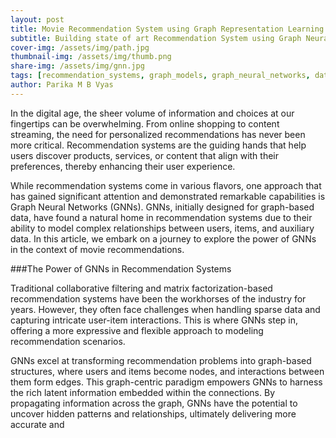 ```yaml
---
layout: post
title: Movie Recommendation System using Graph Representation Learning
subtitle: Building state of art Recommendation System using Graph Neural Networks
cover-img: /assets/img/path.jpg
thumbnail-img: /assets/img/thumb.png
share-img: /assets/img/gnn.jpg
tags: [recommendation_systems, graph_models, graph_neural_networks, data_science, machine_learning]
author: Parika M B Vyas
---
```


In the digital age, the sheer volume of information and choices at our fingertips can be overwhelming. From online shopping to content streaming, the need for personalized recommendations has never been more critical. Recommendation systems are the guiding hands that help users discover products, services, or content that align with their preferences, thereby enhancing their user experience.

While recommendation systems come in various flavors, one approach that has gained significant attention and demonstrated remarkable capabilities is Graph Neural Networks (GNNs). GNNs, initially designed for graph-based data, have found a natural home in recommendation systems due to their ability to model complex relationships between users, items, and auxiliary data. In this article, we embark on a journey to explore the power of GNNs in the context of movie recommendations.

###The Power of GNNs in Recommendation Systems

Traditional collaborative filtering and matrix factorization-based recommendation systems have been the workhorses of the industry for years. However, they often face challenges when handling sparse data and capturing intricate user-item interactions. This is where GNNs step in, offering a more expressive and flexible approach to modeling recommendation scenarios.

GNNs excel at transforming recommendation problems into graph-based structures, where users and items become nodes, and interactions between them form edges. This graph-centric paradigm empowers GNNs to harness the rich latent information embedded within the connections. By propagating information across the graph, GNNs have the potential to uncover hidden patterns and relationships, ultimately delivering more accurate and 


















